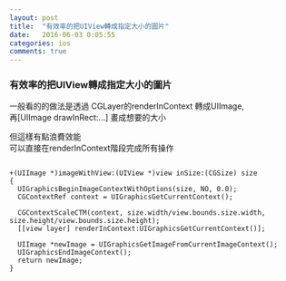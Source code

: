 ```yaml
---
layout: post
title:  "有效率的把UIView轉成指定大小的圖片"
date:   2016-06-03 0:05:55
categories: ios
comments: true
---
```

###  有效率的把UIView轉成指定大小的圖片

一般看的的做法是透過 CGLayer的renderInContext 轉成UIImage,  
再[UIImage drawInRect:...] 畫成想要的大小

但這樣有點浪費效能  
可以直接在renderInContext階段完成所有操作  

```obj-c  

+(UIImage *)imageWithView:(UIView *)view inSize:(CGSize) size
{
  UIGraphicsBeginImageContextWithOptions(size, NO, 0.0);
  CGContextRef context = UIGraphicsGetCurrentContext();
  
  CGContextScaleCTM(context, size.width/view.bounds.size.width, size.height/view.bounds.size.height);
  [[view layer] renderInContext:UIGraphicsGetCurrentContext()];
  
  UIImage *newImage = UIGraphicsGetImageFromCurrentImageContext();
  UIGraphicsEndImageContext();
  return newImage;
}

```  
